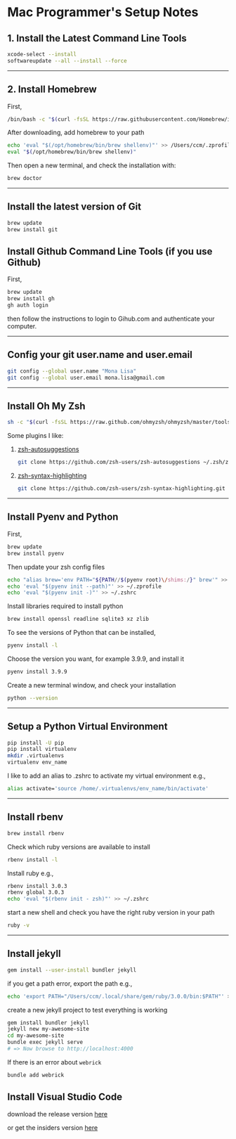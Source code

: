 # Mac Programmer's Setup Notes

## 1. Install the Latest Command Line Tools

``` bash
xcode-select --install
softwareupdate --all --install --force
```

---

## 2. Install Homebrew

First,

``` bash
/bin/bash -c "$(curl -fsSL https://raw.githubusercontent.com/Homebrew/install/HEAD/install.sh)"
```

After downloading, add homebrew to your path

``` bash
echo 'eval "$(/opt/homebrew/bin/brew shellenv)"' >> /Users/ccm/.zprofile
eval "$(/opt/homebrew/bin/brew shellenv)"
```

Then open a new terminal, and check the installation with:

``` bash
brew doctor
```

---

## Install the latest version of Git

``` bash
brew update
brew install git
```

## Install Github Command Line Tools (if you use Github)

First,

``` bash
brew update
brew install gh
gh auth login
```

then follow the instructions to login to Gihub.com and authenticate your computer.

---

## Config your git user.name and user.email

``` bash
git config --global user.name "Mona Lisa"
git config --global user.email mona.lisa@gmail.com
```

---

## Install Oh My Zsh

``` bash
sh -c "$(curl -fsSL https://raw.github.com/ohmyzsh/ohmyzsh/master/tools/install.sh)"
```

Some plugins I like:

1. [zsh-autosuggestions](https://github.com/zsh-users/zsh-autosuggestions/blob/master/INSTALL.md#oh-my-zsh)

    ``` bash
    git clone https://github.com/zsh-users/zsh-autosuggestions ~/.zsh/zsh-autosuggestions
    ```

2. [zsh-syntax-highlighting](https://github.com/zsh-users/zsh-syntax-highlighting/blob/master/INSTALL.md)

    ``` bash
    git clone https://github.com/zsh-users/zsh-syntax-highlighting.git ${ZSH_CUSTOM:-~/.oh-my-zsh/custom}/plugins/zsh-syntax-highlighting
    ```

---

## Install Pyenv and Python

First,

``` bash
brew update
brew install pyenv
```

 Then update your zsh config files

``` bash
echo "alias brew='env PATH="${PATH//$(pyenv root)\/shims:/}" brew'" >> ~/.zshrc
echo 'eval "$(pyenv init --path)"' >> ~/.zprofile
echo 'eval "$(pyenv init -)"' >> ~/.zshrc
```

Install libraries required to install python

``` bash
brew install openssl readline sqlite3 xz zlib
```

To see the versions of Python that can be installed,

``` bash
pyenv install -l
```

Choose the version you want, for example 3.9.9, and install it

``` bash
pyenv install 3.9.9
```

Create a new terminal window, and check your installation

``` bash
python --version
```

---

## Setup a Python Virtual Environment

``` bash
pip install -U pip
pip install virtualenv
mkdir .virtualenvs
virtualenv env_name
```

I like to add an alias to .zshrc to activate my virtual environment e.g.,

```bash
alias activate='source /home/.virtualenvs/env_name/bin/activate'
```

---

## Install rbenv

``` bash
brew install rbenv
```

Check which ruby versions are available to install

``` bash
rbenv install -l 
```

Install ruby e.g.,

``` bash
rbenv install 3.0.3
rbenv global 3.0.3
echo 'eval "$(rbenv init - zsh)"' >> ~/.zshrc
```

start a new shell and check you have the right ruby version in your path

``` bash
ruby -v
```

---

## Install jekyll

``` bash
gem install --user-install bundler jekyll
```

if you get a path error, export the path e.g.,

``` bash
echo 'export PATH="/Users/ccm/.local/share/gem/ruby/3.0.0/bin:$PATH"' >> ~/.zshrc
```

create a new jekyll project to test everything is working

``` bash
gem install bundler jekyll
jekyll new my-awesome-site
cd my-awesome-site
bundle exec jekyll serve
# => Now browse to http://localhost:4000
```

If there is an error about `webrick`

``` bash
bundle add webrick
```

## Install Visual Studio Code

download the release version [here](https://code.visualstudio.com/)

or get the insiders version [here](https://code.visualstudio.com/insiders/)
